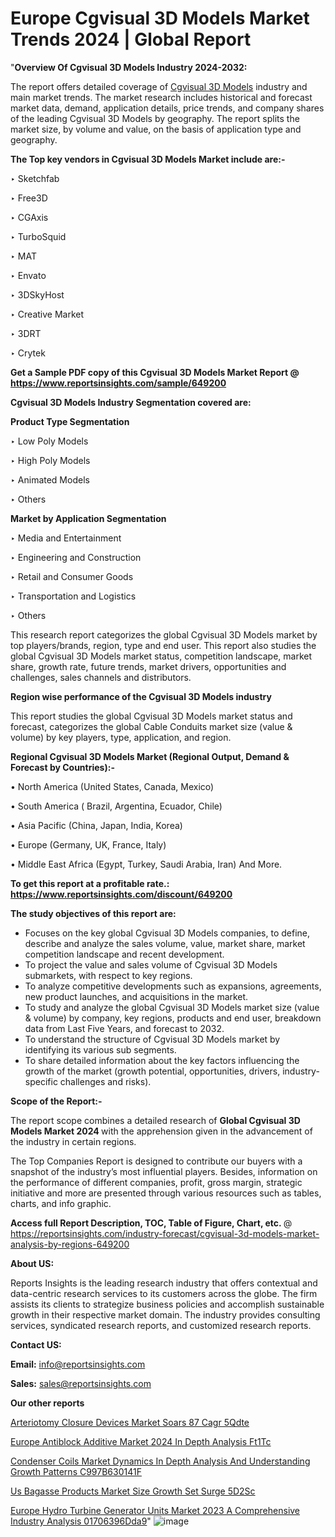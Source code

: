 # Europe Cgvisual 3D Models Market Trends 2024 | Global Report

"<strong>Overview Of Cgvisual 3D Models Industry 2024-2032:</strong>

The report offers detailed coverage of <a href=https://www.reportsinsights.com/sample/649200>Cgvisual 3D Models</a> industry and main market trends. The market research includes historical and forecast market data, demand, application details, price trends, and company shares of the leading Cgvisual 3D Models by geography. The report splits the market size, by volume and value, on the basis of application type and geography.

<strong>The Top key vendors in Cgvisual 3D Models Market include are:- </strong>

‣ Sketchfab

‣ Free3D

‣ CGAxis

‣ TurboSquid

‣ MAT

‣ Envato

‣ 3DSkyHost

‣ Creative Market

‣ 3DRT

‣ Crytek

<strong>Get a Sample PDF copy of this Cgvisual 3D Models Market Report </strong><strong>@ <a href=https://www.reportsinsights.com/sample/649200 style=color:#0000ff;>https://www.reportsinsights.com/sample/649200</a> </strong>

<strong>Cgvisual 3D Models Industry Segmentation covered are:</strong>

<strong>Product Type Segmentation</strong>

‣ Low Poly Models

‣ High Poly Models

‣ Animated Models

‣ Others

<strong>Market by Application Segmentation</strong>

‣ Media and Entertainment

‣ Engineering and Construction

‣ Retail and Consumer Goods

‣ Transportation and Logistics

‣ Others

This research report categorizes the global Cgvisual 3D Models market by top players/brands, region, type and end user. This report also studies the global Cgvisual 3D Models market status, competition landscape, market share, growth rate, future trends, market drivers, opportunities and challenges, sales channels and distributors.

<strong>Region wise performance of the Cgvisual 3D Models industry</strong><strong> </strong>

This report studies the global Cgvisual 3D Models market status and forecast, categorizes the global Cable Conduits market size (value &amp; volume) by key players, type, application, and region. 

<strong>Regional Cgvisual 3D Models Market (Regional Output, Demand &amp; Forecast by Countries):-</strong>

• North America (United States, Canada, Mexico)

• South America ( Brazil, Argentina, Ecuador, Chile)

• Asia Pacific (China, Japan, India, Korea)

• Europe (Germany, UK, France, Italy)

• Middle East Africa (Egypt, Turkey, Saudi Arabia, Iran) And More.

<strong>To get this report at a profitable rate.: <a href=https://www.reportsinsights.com/discount/649200 style=color:#0000ff;>https://www.reportsinsights.com/discount/649200</a></strong>

<strong>The study objectives of this report are:</strong>
<ul>
  <li>Focuses on the key global Cgvisual 3D Models companies, to define, describe and analyze the sales volume, value, market share, market competition landscape and recent development.</li>
  <li>To project the value and sales volume of Cgvisual 3D Models submarkets, with respect to key regions.</li>
  <li>To analyze competitive developments such as expansions, agreements, new product launches, and acquisitions in the market.</li>
  <li>To study and analyze the global Cgvisual 3D Models market size (value &amp; volume) by company, key regions, products and end user, breakdown data from Last Five Years, and forecast to 2032.</li>
  <li>To understand the structure of Cgvisual 3D Models market by identifying its various sub segments.</li>
  <li>To share detailed information about the key factors influencing the growth of the market (growth potential, opportunities, drivers, industry-specific challenges and risks).</li>
</ul>
<strong>Scope of the Report:-</strong><strong> </strong>

The report scope combines a detailed research of <strong>Global Cgvisual 3D Models Market 2024 </strong>with the apprehension given in the advancement of the industry in certain regions.

The Top Companies Report is designed to contribute our buyers with a snapshot of the industry’s most influential players. Besides, information on the performance of different companies, profit, gross margin, strategic initiative and more are presented through various resources such as tables, charts, and info graphic.

<strong>Access full Report Description, TOC, Table of Figure, Chart, etc. </strong>@   <a href=https://reportsinsights.com/industry-forecast/cgvisual-3d-models-market-analysis-by-regions-649200 style=color:#0000ff;>https://reportsinsights.com/industry-forecast/cgvisual-3d-models-market-analysis-by-regions-649200</a>

<strong>About US:</strong>

Reports Insights is the leading research industry that offers contextual and data-centric research services to its customers across the globe. The firm assists its clients to strategize business policies and accomplish sustainable growth in their respective market domain. The industry provides consulting services, syndicated research reports, and customized research reports.

<strong>Contact US:</strong>

<p class=""""><b>Email:</b> <a href=mailto:info@reportsinsights.com>info@reportsinsights.com</a></p>
<p class=""""><b>Sales:</b> <a href=mailto:sales@reportsinsights.com>sales@reportsinsights.com</a></p>

<strong>Our other reports</strong>

<a href=https://www.linkedin.com/pulse/arteriotomy-closure-devices-market-soars-87-cagr-5qdte/>Arteriotomy Closure Devices Market Soars 87 Cagr 5Qdte</a>

<a href=https://www.linkedin.com/pulse/europe-antiblock-additive-market-2024-in-depth-analysis-ft1tc/>Europe Antiblock Additive Market 2024 In Depth Analysis Ft1Tc</a>

<a href=https://medium.com/@ranediksha451/condenser-coils-market-dynamics-in-depth-analysis-and-understanding-growth-patterns-c997b630141f>Condenser Coils Market Dynamics In Depth Analysis And Understanding Growth Patterns C997B630141F</a>

<a href=https://www.linkedin.com/pulse/us-bagasse-products-market-size-growth-set-surge-5d2sc/>Us Bagasse Products Market Size Growth Set Surge 5D2Sc</a>

<a href=https://medium.com/@akitotamura255/europe-hydro-turbine-generator-units-market-2023-a-comprehensive-industry-analysis-01706396dda9>Europe Hydro Turbine Generator Units Market 2023 A Comprehensive Industry Analysis 01706396Dda9</a>"
![image](https://github.com/aanak123/RIMarketer1/assets/158471119/eff1479e-6f87-4f9c-89e7-fac776a11000)
